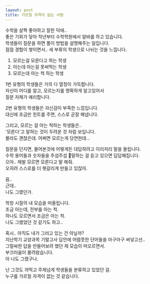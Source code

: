 ```yaml
---
layout: post
title: 가르칠 자격이 없는 사람
---
```


수학을 살짝 좋아하고 잘한 덕에..  
좋은 기회가 닿아 작년부터 수학학원에서 알바를 하고 있습니다.  
학생들이 질문을 하면 풀이 방법을 설명해주는 일입니다.  
점점 경험이 쌓이면서.. 세 부류의 학생으로 나뉘는 것을 느낍니다.  

1. 모르는걸 모른다고 하는 학생  
2. 아는데 아는걸 못써먹는 학생  
3. 모르는데 아는 척 하는 학생  

1번 유형의 학생들은 거의 다 열정이 가득합니다.  
자신이 어디를 알고, 모르는지를 명확하게 알고있어서  
질문 자체가 예리합니다.  

2번 유형의 학생들은 자신감이 부족한 느낌입니다.  
대신에 조금만 힌트를 주면, 스스로 곧잘 해냅니다.  

그리고, 모르는 걸 아는 척하는 학생들은..  
'모른다'고 말하는 것이 두려운 것 처럼 보입니다.  
몰라도 괜찮은데. 어쩌면 모르는게 당연한데...  

질문을 던지면, 물어본것에 어떻게든 대답하려고 이리저리 말을 돌립니다.  
수학 용어들과 숫자들을 주섬주섬 말하는 걸 듣고 있으면 답답해집니다.  
으아.. 제발 모르면 모른다고 말 해줘.  
오히려 스스로를 더 헷갈리게 만들고 있잖아.  

음..  
근데..  
나도 그랬던가.  

학창 시절의 내 모습을 떠올립니다.  
조금 아는데, 전부를 아는 척.  
하나도 모르면서 조금은 아는 척.  
나도 그랬었던 것 같기도 하고..  

혹시.. 아직도 내가 그러고 있는 건 아닐까?  
지난학기 교양과목 기말고사 답안에 어렴풋한 단어들을 마구마구 써넣고선..  
그럴싸한 답을 만들어보려 했던 제 모습이 떠오르면서.  
부끄러움이 몰려왔습니다.  
아 나도 그랬구나.  

난 그것도 까먹고 주제넘게 학생들을 분류하고 있었던 걸.  
누구를 가르칠 자격이 없는 것 같습니다.  
